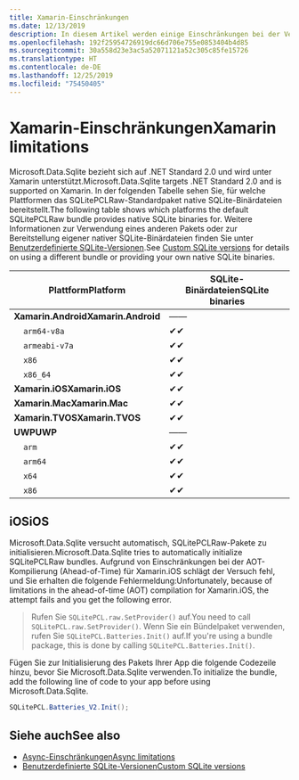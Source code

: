 ```yaml
---
title: Xamarin-Einschränkungen
ms.date: 12/13/2019
description: In diesem Artikel werden einige Einschränkungen bei der Verwendung von Xamarin beschrieben.
ms.openlocfilehash: 192f25954726919dc66d706e755e0853404b4d85
ms.sourcegitcommit: 30a558d23e3ac5a52071121a52c305c85fe15726
ms.translationtype: HT
ms.contentlocale: de-DE
ms.lasthandoff: 12/25/2019
ms.locfileid: "75450405"
---
```

# <a name="xamarin-limitations"></a><span data-ttu-id="f0cf2-103">Xamarin-Einschränkungen</span><span class="sxs-lookup"><span data-stu-id="f0cf2-103">Xamarin limitations</span></span>

<span data-ttu-id="f0cf2-104">Microsoft.Data.Sqlite bezieht sich auf .NET Standard 2.0 und wird unter Xamarin unterstützt.</span><span class="sxs-lookup"><span data-stu-id="f0cf2-104">Microsoft.Data.Sqlite targets .NET Standard 2.0 and is supported on Xamarin.</span></span> <span data-ttu-id="f0cf2-105">In der folgenden Tabelle sehen Sie, für welche Plattformen das SQLitePCLRaw-Standardpaket native SQLite-Binärdateien bereitstellt.</span><span class="sxs-lookup"><span data-stu-id="f0cf2-105">The following table shows which platforms the default SQLitePCLRaw bundle provides native SQLite binaries for.</span></span> <span data-ttu-id="f0cf2-106">Weitere Informationen zur Verwendung eines anderen Pakets oder zur Bereitstellung eigener nativer SQLite-Binärdateien finden Sie unter [Benutzerdefinierte SQLite-Versionen](custom-versions.md).</span><span class="sxs-lookup"><span data-stu-id="f0cf2-106">See [Custom SQLite versions](custom-versions.md) for details on using a different bundle or providing your own native SQLite binaries.</span></span>

| <span data-ttu-id="f0cf2-107">Plattform</span><span class="sxs-lookup"><span data-stu-id="f0cf2-107">Platform</span></span> | <span data-ttu-id="f0cf2-108">SQLite-Binärdateien</span><span class="sxs-lookup"><span data-stu-id="f0cf2-108">SQLite binaries</span></span> |
| --- | --- |
| <span data-ttu-id="f0cf2-109">**Xamarin.Android**</span><span class="sxs-lookup"><span data-stu-id="f0cf2-109">**Xamarin.Android**</span></span> | <span data-ttu-id="f0cf2-110">—</span><span class="sxs-lookup"><span data-stu-id="f0cf2-110">—</span></span> |
| &nbsp;&nbsp;&nbsp;&nbsp;`arm64-v8a` | <span data-ttu-id="f0cf2-111">✔</span><span class="sxs-lookup"><span data-stu-id="f0cf2-111">✔</span></span> |
| &nbsp;&nbsp;&nbsp;&nbsp;`armeabi-v7a` | <span data-ttu-id="f0cf2-112">✔</span><span class="sxs-lookup"><span data-stu-id="f0cf2-112">✔</span></span> |
| &nbsp;&nbsp;&nbsp;&nbsp;`x86` | <span data-ttu-id="f0cf2-113">✔</span><span class="sxs-lookup"><span data-stu-id="f0cf2-113">✔</span></span> |
| &nbsp;&nbsp;&nbsp;&nbsp;`x86_64` | <span data-ttu-id="f0cf2-114">✔</span><span class="sxs-lookup"><span data-stu-id="f0cf2-114">✔</span></span> |
| <span data-ttu-id="f0cf2-115">**Xamarin.iOS**</span><span class="sxs-lookup"><span data-stu-id="f0cf2-115">**Xamarin.iOS**</span></span> | <span data-ttu-id="f0cf2-116">✔</span><span class="sxs-lookup"><span data-stu-id="f0cf2-116">✔</span></span> |
| <span data-ttu-id="f0cf2-117">**Xamarin.Mac**</span><span class="sxs-lookup"><span data-stu-id="f0cf2-117">**Xamarin.Mac**</span></span> | <span data-ttu-id="f0cf2-118">✔</span><span class="sxs-lookup"><span data-stu-id="f0cf2-118">✔</span></span> |
| <span data-ttu-id="f0cf2-119">**Xamarin.TVOS**</span><span class="sxs-lookup"><span data-stu-id="f0cf2-119">**Xamarin.TVOS**</span></span> | <span data-ttu-id="f0cf2-120">✔</span><span class="sxs-lookup"><span data-stu-id="f0cf2-120">✔</span></span> |
| <span data-ttu-id="f0cf2-121">**UWP**</span><span class="sxs-lookup"><span data-stu-id="f0cf2-121">**UWP**</span></span> | <span data-ttu-id="f0cf2-122">—</span><span class="sxs-lookup"><span data-stu-id="f0cf2-122">—</span></span> |
| &nbsp;&nbsp;&nbsp;&nbsp;`arm` | <span data-ttu-id="f0cf2-123">✔</span><span class="sxs-lookup"><span data-stu-id="f0cf2-123">✔</span></span> |
| &nbsp;&nbsp;&nbsp;&nbsp;`arm64` | <span data-ttu-id="f0cf2-124">✔</span><span class="sxs-lookup"><span data-stu-id="f0cf2-124">✔</span></span> |
| &nbsp;&nbsp;&nbsp;&nbsp;`x64` | <span data-ttu-id="f0cf2-125">✔</span><span class="sxs-lookup"><span data-stu-id="f0cf2-125">✔</span></span> |
| &nbsp;&nbsp;&nbsp;&nbsp;`x86` | <span data-ttu-id="f0cf2-126">✔</span><span class="sxs-lookup"><span data-stu-id="f0cf2-126">✔</span></span> |

## <a name="ios"></a><span data-ttu-id="f0cf2-127">iOS</span><span class="sxs-lookup"><span data-stu-id="f0cf2-127">iOS</span></span>

<span data-ttu-id="f0cf2-128">Microsoft.Data.Sqlite versucht automatisch, SQLitePCLRaw-Pakete zu initialisieren.</span><span class="sxs-lookup"><span data-stu-id="f0cf2-128">Microsoft.Data.Sqlite tries to automatically initialize SQLitePCLRaw bundles.</span></span> <span data-ttu-id="f0cf2-129">Aufgrund von Einschränkungen bei der AOT-Kompilierung (Ahead-of-Time) für Xamarin.iOS schlägt der Versuch fehl, und Sie erhalten die folgende Fehlermeldung:</span><span class="sxs-lookup"><span data-stu-id="f0cf2-129">Unfortunately, because of limitations in the ahead-of-time (AOT) compilation for Xamarin.iOS, the attempt fails and you get the following error.</span></span>

> <span data-ttu-id="f0cf2-130">Rufen Sie `SQLitePCL.raw.SetProvider()` auf.</span><span class="sxs-lookup"><span data-stu-id="f0cf2-130">You need to call `SQLitePCL.raw.SetProvider()`.</span></span> <span data-ttu-id="f0cf2-131">Wenn Sie ein Bündelpaket verwenden, rufen Sie `SQLitePCL.Batteries.Init()` auf.</span><span class="sxs-lookup"><span data-stu-id="f0cf2-131">If you're using a bundle package, this is done by calling `SQLitePCL.Batteries.Init()`.</span></span>

<span data-ttu-id="f0cf2-132">Fügen Sie zur Initialisierung des Pakets Ihrer App die folgende Codezeile hinzu, bevor Sie Microsoft.Data.Sqlite verwenden.</span><span class="sxs-lookup"><span data-stu-id="f0cf2-132">To initialize the bundle, add the following line of code to your app before using Microsoft.Data.Sqlite.</span></span>

```csharp
SQLitePCL.Batteries_V2.Init();
```

## <a name="see-also"></a><span data-ttu-id="f0cf2-133">Siehe auch</span><span class="sxs-lookup"><span data-stu-id="f0cf2-133">See also</span></span>

* [<span data-ttu-id="f0cf2-134">Async-Einschränkungen</span><span class="sxs-lookup"><span data-stu-id="f0cf2-134">Async limitations</span></span>](async.md)
* [<span data-ttu-id="f0cf2-135">Benutzerdefinierte SQLite-Versionen</span><span class="sxs-lookup"><span data-stu-id="f0cf2-135">Custom SQLite versions</span></span>](custom-versions.md)
